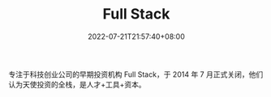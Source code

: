 ﻿---
weight: 
title: "Full Stack"
description: "专注于科技创业公司的早期投资机构 Full Stack，于 2014 年 7 月正式关闭，他们认为天使投资的全栈，是人才+工具+资本"
date: 2022-07-21T21:57:40+08:00
lastmod: 2022-07-21T16:45:40+08:00
draft: false
authors: ["浮尘"]
featuredImage: "full-stack.png"
link: "http://fullstack.ca/"
tags: ["投资机构","Full Stack"]
categories: ["navigation"]
navigation: ["投资机构"]
lightgallery: true
toc: true
pinned: false
recommend: false
recommend1: false
---
专注于科技创业公司的早期投资机构 Full Stack，于 2014 年 7 月正式关闭，他们认为天使投资的全栈，是人才+工具+资本。
